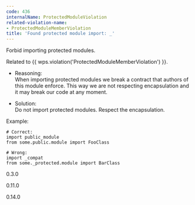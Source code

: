 ```yaml
---
code: 436
internalName: ProtectedModuleViolation
related-violation-name:
- ProtectedModuleMemberViolation
title: 'Found protected module import: _'
---
```


Forbid importing protected modules.

Related to {{ wps.violation('ProtectedModuleMemberViolation') }}.

  - Reasoning:  
    When importing protected modules we break a contract that authors of
    this module enforce. This way we are not respecting encapsulation
    and it may break our code at any moment.

  - Solution:  
    Do not import protected modules. Respect the encapsulation.

Example:

    # Correct:
    import public_module
    from some.public.module import FooClass
    
    # Wrong:
    import _compat
    from some._protected.module import BarClass

<div class="versionadded">

0.3.0

</div>

<div class="versionchanged">

0.11.0

</div>

<div class="versionchanged">

0.14.0

</div>